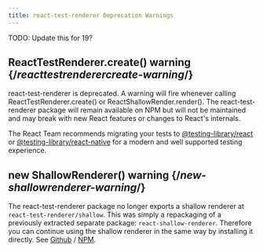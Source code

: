 ```yaml
---
title: react-test-renderer Deprecation Warnings
---
```


TODO: Update this for 19?

## ReactTestRenderer.create() warning {/*reacttestrenderercreate-warning*/}

react-test-renderer is deprecated. A warning will fire whenever calling ReactTestRenderer.create() or ReactShallowRender.render(). The react-test-renderer package will remain available on NPM but will not be maintained and may break with new React features or changes to React's internals.

The React Team recommends migrating your tests to [@testing-library/react](https://testing-library.com/docs/react-testing-library/intro/) or [@testing-library/react-native](https://callstack.github.io/react-native-testing-library/docs/start/intro) for a modern and well supported testing experience.


## new ShallowRenderer() warning {/*new-shallowrenderer-warning*/}

The react-test-renderer package no longer exports a shallow renderer at `react-test-renderer/shallow`. This was simply a repackaging of a previously extracted separate package: `react-shallow-renderer`. Therefore you can continue using the shallow renderer in the same way by installing it directly. See [Github](https://github.com/enzymejs/react-shallow-renderer) / [NPM](https://www.npmjs.com/package/react-shallow-renderer).

